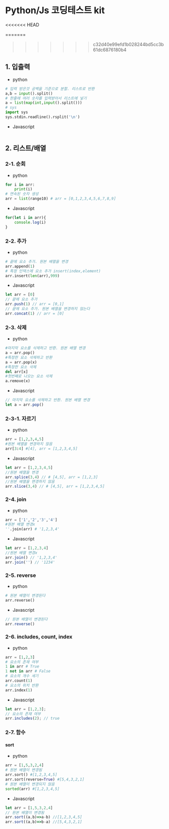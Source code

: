 # Python/Js 코딩테스트 kit

<<<<<<< HEAD


=======
>>>>>>> c32d40e99efd1b028244bd5cc3b61dc6876180b4
## 1. 입출력


>
  - python
```python
# 입력 받은것 공백을 기준으로 분할. 리스트로 반환
a,b = input().split()
# 한줄에 여러 숫자를 입력받아서 리스트에 넣기
a = list(map(int,input().split()))
# sys
import sys
sys.stdin.readline().rsplit('\n')
```
- Javascript
```javascript
```

## 2. 리스트/배열



### 2-1. 순회
>
- python
```python
for i in arr:
	print(i)
# 연속된 숫자 생성 
arr = list(range10) # arr = [0,1,2,3,4,5,6,7,8,9]
```
- Javascript
```javascript
for(let i in arr){
	console.log(i)
}
```

### 2-2. 추가
>
- python
```python
# 끝에 요소 추가. 원본 배열을 변경
arr.append(1)
# 특정 인덱스에 요소 추가 insert(index,element)
arr.insert(len(arr),999)
```
- Javascript
```javascript
let arr = [0]
// 끝에 요소 추가
arr.push(1) // arr = [0,1]
// 끝에 요소 추가. 원본 배열을 변경하지 않는다
arr.concat(1) // arr = [0]
```

### 2-3. 삭제
>
- python
```python
#마지막 요소를 삭제하고 반환. 원본 배열 변경
a = arr.pop()
#특정한 요소 삭제하고 반환
a = arr.pop(x)
#특정한 요소 삭제
del arr[x]
#첫번째로 나오는 요소 삭제
a.remove(x)
```
- Javascript
```javascript
// 마지막 요소를 삭제하고 반환. 원본 배열 변경
let a = arr.pop()
```

### 2-3-1. 자르기
>
- python
```python
arr = [1,2,3,4,5]
#원본 배열을 변경하지 않음
arr[3:4] #[4], arr = [1,2,3,4,5]
```
- Javascript
```javascript
let arr = [1,2,3,4,5]
//원본 배열을 변경
arr.splice(3,4) // # [4,5], arr = [1,2,3]
//원본 배열을 변경하지 않음
arr.slice(3,4) // # [4,5], arr = [1,2,3,4,5]
```

### 2-4. join
>
- python
```python
arr = ['1','2','3','4']
#원본 배열 변경x
''.join(arr) # '1,2,3,4'
```
- Javascript
```javascript
let arr = [1,2,3,4]
//원본 배열 변경x
arr.join() // '1,2,3,4'
arr.join('') // '1234'
```

### 2-5. reverse
>
- python
```python
# 원본 배열이 변경된다
arr.reverse()
```
- Javascript
```javascript
// 원본 배열이 변경된다
arr.reverse()
```

### 2-6. includes, count, index
>
- python
```python
arr = [1,2,3]
# 요소의 존재 여부
1 in arr # True
1 not in arr # False
# 요소의 개수 세기
arr.count(1)
# 요소의 위치 반환
arr.index(1)
```
- Javascript
```javascript
let arr = [1,2,3];
// 요소의 존재 여부
arr.includes(2); // true
```

### 2-7. 함수
>
#### sort
- python
```python
arr = [1,5,3,2,4]
# 원본 배열이 변경됨
arr.sort() #[1,2,3,4,5]
arr.sort(reverse=True) #[5,4,3,2,1] 
# 원본 배열이 변경되지 않음
sorted(arr) #[1,2,3,4,5]
```
- Javascript
```javascript
let arr = [1,5,3,2,4]
// 원본 배열이 변경됨
arr.sort((a,b)=>a-b) //[1,2,3,4,5]
arr.sort((a,b)=>b-a) //[5,4,3,2,1] 
```


